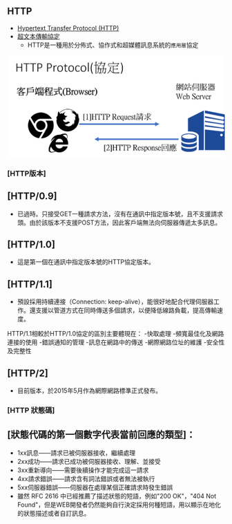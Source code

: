 ## HTTP

- [Hypertext Transfer Protocol (HTTP)](https://en.wikipedia.org/wiki/Hypertext_Transfer_Protocol)
- [超文本傳輸協定](https://zh.wikipedia.org/wiki/%E8%B6%85%E6%96%87%E6%9C%AC%E4%BC%A0%E8%BE%93%E5%8D%8F%E8%AE%AE)
  - HTTP是一種用於分佈式、協作式和超媒體訊息系統的`應用層`協定

![http](http.png)

### [HTTP版本]

## [HTTP/0.9] 
- 已過時。只接受GET一種請求方法，沒有在通訊中指定版本號，且不支援請求頭。由於該版本不支援POST方法，因此客戶端無法向伺服器傳遞太多訊息。

## [HTTP/1.0] 
- 這是第一個在通訊中指定版本號的HTTP協定版本。

## [HTTP/1.1]
- 預設採用持續連接（Connection: keep-alive），能很好地配合代理伺服器工作。還支援以管道方式在同時傳送多個請求，以便降低線路負載，提高傳輸速度。

HTTP/1.1相較於HTTP/1.0協定的區別主要體現在：
 -快取處理
 -頻寬最佳化及網路連接的使用
 -錯誤通知的管理
 -訊息在網路中的傳送
 -網際網路位址的維護
 -安全性及完整性
 
 ## [HTTP/2]
 - 目前版本，於2015年5月作為網際網路標準正式發布。
 

### [HTTP 狀態碼]


## [狀態代碼的第一個數字代表當前回應的類型]： 
- 1xx訊息——請求已被伺服器接收，繼續處理
- 2xx成功——請求已成功被伺服器接收、理解、並接受
- 3xx重新導向——需要後續操作才能完成這一請求
- 4xx請求錯誤——請求含有詞法錯誤或者無法被執行
- 5xx伺服器錯誤——伺服器在處理某個正確請求時發生錯誤
- 雖然 RFC 2616 中已經推薦了描述狀態的短語，例如"200 OK"，"404 Not Found"，但是WEB開發者仍然能夠自行決定採用何種短語，用以顯示在地化的狀態描述或者自訂訊息。
